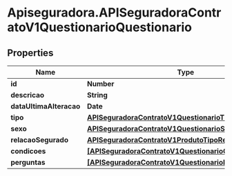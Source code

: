 # Apiseguradora.APISeguradoraContratoV1QuestionarioQuestionario

## Properties
Name | Type | Description | Notes
------------ | ------------- | ------------- | -------------
**id** | **Number** |  | [optional] 
**descricao** | **String** |  | [optional] 
**dataUltimaAlteracao** | **Date** |  | [optional] 
**tipo** | [**APISeguradoraContratoV1QuestionarioTipoQuestionario**](APISeguradoraContratoV1QuestionarioTipoQuestionario.md) |  | [optional] 
**sexo** | [**APISeguradoraContratoV1QuestionarioSexo**](APISeguradoraContratoV1QuestionarioSexo.md) |  | [optional] 
**relacaoSegurado** | [**APISeguradoraContratoV1ProdutoTipoRelacaoSegurado**](APISeguradoraContratoV1ProdutoTipoRelacaoSegurado.md) |  | [optional] 
**condicoes** | [**[APISeguradoraContratoV1QuestionarioCondicao]**](APISeguradoraContratoV1QuestionarioCondicao.md) |  | [optional] 
**perguntas** | [**[APISeguradoraContratoV1QuestionarioItemQuestionario]**](APISeguradoraContratoV1QuestionarioItemQuestionario.md) |  | [optional] 


